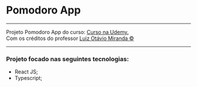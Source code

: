 # Pomodoro App

<hr />

Projeto Pomodoro App do curso: <a href="https://www.udemy.com/course/curso-de-javascript-moderno-do-basico-ao-avancado/">Curso na Udemy.</a> <br />
Com os créditos do professor <a href="https://www.udemy.com/user/luiz-otavio-miranda/">Luiz Otávio Miranda &copy;</a>

<hr />

### Projeto focado nas seguintes tecnologias:
<ul>
  <li>React JS;</li>
  <li>Typescript;</li>
</ul>
